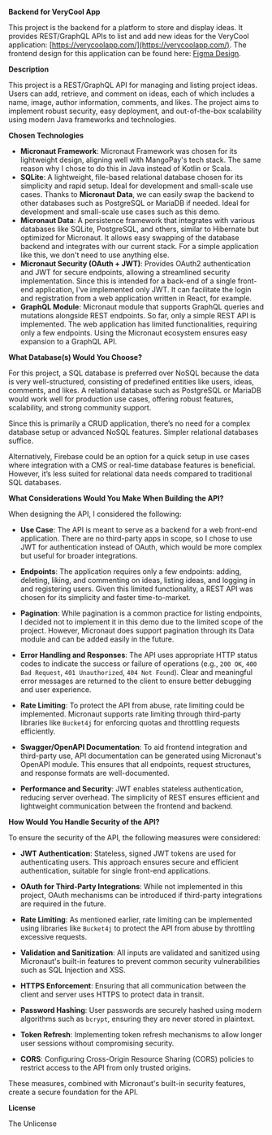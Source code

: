 **Backend for VeryCool App**

This project is the backend for a platform to store and display ideas. It provides REST/GraphQL APIs to list and add new
ideas for the VeryCool application: [https://verycoolapp.com/](https://verycoolapp.com/). The frontend design for this
application can be found
here: [Figma Design](https://www.figma.com/file/w1flltlnUTjkfiWFyhRnzX/Web-Application-Developer-Technical-Test?type=design\&node-id=16%3A2\&mode=design\&t=3vU9Qf2EZJYZkoOD-1).

**Description**

This project is a REST/GraphQL API for managing and listing project ideas. Users can add, retrieve, and comment on
ideas, each of which includes a name, image, author information, comments, and likes. The project aims to implement
robust security, easy deployment, and out-of-the-box scalability using modern Java frameworks and technologies.

**Chosen Technologies**

- **Micronaut Framework**: Micronaut Framework was chosen for its lightweight design, aligning well with MangoPay's tech
  stack. The same reason why I chose to do this in Java instead of Kotlin or Scala.
- **SQLite**: A lightweight, file-based relational database chosen for its simplicity and rapid setup. Ideal for
  development and small-scale use cases. Thanks to **Micronaut Data**, we can easily swap the backend to other databases
  such as PostgreSQL or MariaDB if needed. Ideal for development and small-scale use cases such as this demo.&#x20;
- **Micronaut Data**: A persistence framework that integrates with various databases like SQLite, PostgreSQL, and
  others, similar to Hibernate but optimized for Micronaut. It allows easy swapping of the database backend and
  integrates with our current stack. For a simple application like this, we don't need to use anything else.
- **Micronaut Security (OAuth + JWT)**: Provides OAuth2 authentication and JWT for secure endpoints, allowing a
  streamlined security implementation. Since this is intended for a back-end of a single front-end application, I've
  implemented only JWT. It can facilitate the login and registration from a web application written in React, for
  example.
- **GraphQL Module**: Micronaut module that supports GraphQL queries and mutations alongside REST endpoints. So far,
  only a simple REST API is implemented. The web application has limited functionalities, requiring only a few
  endpoints. Using the Micronaut ecosystem ensures easy expansion to a GraphQL API.

**What Database(s) Would You Choose?**

For this project, a SQL database is preferred over NoSQL because the data is very well-structured, consisting of
predefined entities like users, ideas, comments, and likes. A relational database such as PostgreSQL or MariaDB would
work well for production use cases, offering robust features, scalability, and strong community support.

Since this is primarily a CRUD application, there’s no need for a complex database setup or advanced NoSQL features.
Simpler relational databases suffice.

Alternatively, Firebase could be an option for a quick setup in use cases where integration with a CMS or real-time
database features is beneficial. However, it’s less suited for relational data needs compared to traditional SQL
databases.

**What Considerations Would You Make When Building the API?**

When designing the API, I considered the following:

- **Use Case**: The API is meant to serve as a backend for a web front-end application. There are no third-party apps in
  scope, so I chose to use JWT for authentication instead of OAuth, which would be more complex but useful for broader
  integrations.

- **Endpoints**: The application requires only a few endpoints: adding, deleting, liking, and commenting on ideas,
  listing ideas, and logging in and registering users. Given this limited functionality, a REST API was chosen for its
  simplicity and faster time-to-market.

- **Pagination**: While pagination is a common practice for listing endpoints, I decided not to implement it in this
  demo due to the limited scope of the project. However, Micronaut does support pagination through its Data module and
  can be added easily in the future.

- **Error Handling and Responses**: The API uses appropriate HTTP status codes to indicate the success or failure of
  operations (e.g., `200 OK`, `400 Bad Request`, `401 Unauthorized`, `404 Not Found`). Clear and meaningful error
  messages are returned to the client to ensure better debugging and user experience.

- **Rate Limiting**: To protect the API from abuse, rate limiting could be implemented. Micronaut supports rate limiting
  through third-party libraries like `Bucket4j` for enforcing quotas and throttling requests efficiently.

- **Swagger/OpenAPI Documentation**: To aid frontend integration and third-party use, API documentation can be generated
  using Micronaut's OpenAPI module. This ensures that all endpoints, request structures, and response formats are
  well-documented.

- **Performance and Security**: JWT enables stateless authentication, reducing server overhead. The simplicity of REST
  ensures efficient and lightweight communication between the frontend and backend.

**How Would You Handle Security of the API?**

To ensure the security of the API, the following measures were considered:

- **JWT Authentication**: Stateless, signed JWT tokens are used for authenticating users. This approach ensures secure
  and efficient authentication, suitable for single front-end applications.

- **OAuth for Third-Party Integrations**: While not implemented in this project, OAuth mechanisms can be introduced if
  third-party integrations are required in the future.

- **Rate Limiting**: As mentioned earlier, rate limiting can be implemented using libraries like `Bucket4j` to protect
  the API from abuse by throttling excessive requests.

- **Validation and Sanitization**: All inputs are validated and sanitized using Micronaut's built-in features to prevent
  common security vulnerabilities such as SQL Injection and XSS.

- **HTTPS Enforcement**: Ensuring that all communication between the client and server uses HTTPS to protect data in
  transit.

- **Password Hashing**: User passwords are securely hashed using modern algorithms such as `bcrypt`, ensuring they are
  never stored in plaintext.

- **Token Refresh**: Implementing token refresh mechanisms to allow longer user sessions without compromising security.

- **CORS**: Configuring Cross-Origin Resource Sharing (CORS) policies to restrict access to the API from only trusted
  origins.

These measures, combined with Micronaut's built-in security features, create a secure foundation for the API.

**License**

The Unlicense

